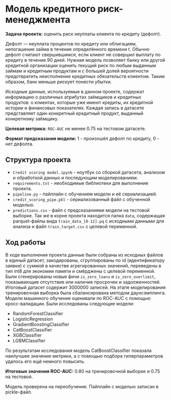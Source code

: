 # Модель кредитного риск-менеджмента

**Задача проекта:** оценить риск неуплаты клиента по кредиту (дефолт).

Дефолт — неуплата процентов по кредиту или облигациям, непогашение займа в течение определённого времени t. Обычно дефолт считают свершившимся, если клиент не совершил выплату по кредиту в течение 90 дней. Нужная модель позволяет банку или другой кредитной организации оценить текущий риск по любым выданным займам и кредитным продуктам и с большей долей вероятности предотвратить неисполнение кредитных обязательств клиентом. Таким образом, банк меньше рискует понести убытки.

Исходные данные, используемые в данном проекте, содержат информацию о различных атрибутах заёмщиков и кредитных продуктов: о клиентах, которые уже имеют кредиты, их кредитной истории и финансовых показателях. Каждая запись в датасете представляет один конкретный кредитный продукт, выданный конкретному заёмщику.

**Целевая метрика:** `ROC-AUC` не менее 0.75 на тестовом датасете.

**Формат предсказания модели:** 1 - произошёл дефолт по кредиту, 0 - нет дефолта. 

## Структура проекта
* `Credit scoring model.ipynb` - ноутбук со сборкой датасета, анализом и обработкой данных и последующим моделированием.
* `requirements.txt` - необходимые библиотеки для выполнения проекта.
* `pipeline.py` - пайплайн с обучением модели и её сериализацией.
* `credit_scoring_pipe.pkl` - сериализованный файл с обученной моделью.
* `predictions.csv` - файл с предсказаниями модели на тестовой выборке.
Так же в корне проекта находится папка `data`, содержащая parquet-файлы вида `train_data_[0-12].pq` с исходными данными для анализа и файл `train_target.csv` с целевой переменной.

## Ход работы
В ходе выполнения проекта данные были собраны из исходных файлов в единый датасет, закодированы, сгруппированы по id (идентификатору заявки) с суммой в качестве агрегированных значений, переведены в тип int8 для экономии памяти и смёрджены с целевой переменной. Были сгенерированы новые фичи `is_zero_loans` и `is_zero_overlimit`, показывающие отсутствие или наличие просрочек и задолженностей. Итоговый датасет содержит 3000000 записей.
На этапе моделирования тренировочная выборка была сбалансирована методом даунсэмплинга. Модели машинного обучения оценивали по ROC-AUC с помощью кросс-валидации. Были исследованы следующие модели:

* RandomForestClassifier
* LogisticRegression
* GradientBoostingClassifier
* CatBoostClassifier
* XGBClassifier
* LGBMClassifier

По результатам исследования модель CatBoostClassifier показала наилучшее значение метрики, а с помощью подбора гиперпараметров удалось его ещё немного повысить.

**Итоговые значения ROC-AUC:** 0.80 на тренировочной выборке и 0.75 на тестовой.

Модель проверена на переобучение. Пайплайн с моделью записан в pickle-файл.
